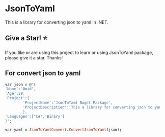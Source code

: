 # JsonToYaml
This is a library for converting json to yaml in .NET.

## Give a Star! ⭐
If you like or are using this project to learn or using JsonToYaml package, please give it a star. Thanks!

## For convert json to yaml

```ruby
var json = @"{
'Name':'Omid',
'Age':29,
'Project':{
        'ProjectName':'JsonToYaml Nuget Package',
        'ProjectDescription':'This a library for converting json to yaml in .NET',
        },
'Languages':['C#','Binary']
}";

var yaml = JsonToYamlConvert.ConvertJsonToYaml(json);
```
